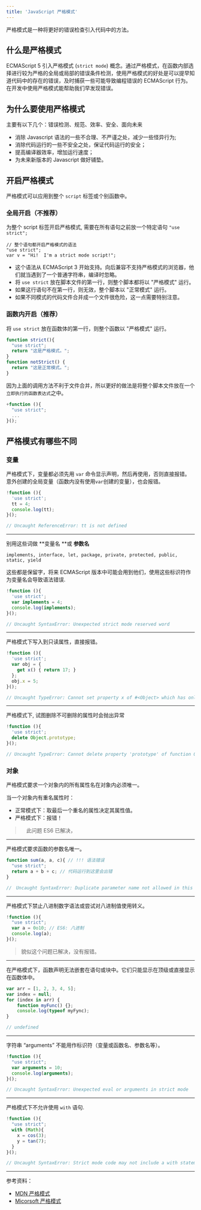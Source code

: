 ```yaml
---
title: 'JavaScript 严格模式'
---
```


严格模式是一种将更好的错误检查引入代码中的方法。

<!-- more -->

## 什么是严格模式

ECMAScript 5 引入严格模式 (`strict mode`) 概念。通过严格模式，在函数内部选择进行较为严格的全局或局部的错误条件检测，使用严格模式的好处是可以提早知道代码中的存在的错误，及时捕获一些可能导致编程错误的 ECMAScript 行为。在开发中使用严格模式能帮助我们早发现错误。

## 为什么要使用严格模式

主要有以下几个：错误检测、规范、效率、安全、面向未来

- 消除 Javascript 语法的一些不合理、不严谨之处，减少一些怪异行为;
- 消除代码运行的一些不安全之处，保证代码运行的安全；
- 提高编译器效率，增加运行速度；
- 为未来新版本的 Javascript 做好铺垫。

## 开启严格模式

严格模式可以应用到整个 `script` 标签或个别函数中。

### 全局开启（不推荐）

为整个 script 标签开启严格模式, 需要在所有语句之前放一个特定语句 `"use strict";`

```
// 整个语句都开启严格模式的语法
"use strict";
var v = "Hi!  I'm a strict mode script!";
```

- 这个语法从 ECMAScript 3 开始支持。向后兼容不支持严格模式的浏览器，他们就当遇到了一个普通字符串，编译时忽略。
- 将 `use strict` 放在脚本文件的第一行，则整个脚本都将以 "严格模式" 运行。
- 如果这行语句不在第一行，则无效，整个脚本以 "正常模式" 运行。
- 如果不同模式的代码文件合并成一个文件很危险，这一点需要特别注意。

### 函数内开启（推荐）

将 `use strict` 放在函数体的第一行，则整个函数以 "严格模式" 运行。

```javascript
function strict(){
  "use strict";
  return "这是严格模式。";
}
function notStrict() {
  return "这是正常模式。";
}
```

因为上面的调用方法不利于文件合并，所以更好的做法是将整个脚本文件放在一个`立即执行的函数表达式`之中。

```javascript
+function (){
  "use strict";
  ...
}();
```

## 严格模式有哪些不同

### 变量

严格模式下，变量都必须先用 `var` 命令显示声明，然后再使用，否则直接报错。
意外创建的全局变量（函数内没有使用`var`创建的变量），也会报错。

```javascript
!function (){
  'use strict';
  tt = 4;
  console.log(tt);
}();

// Uncaught ReferenceError: tt is not defined
```

------------



别用这些词做 **变量名 **或 **参数名**
```
implements, interface, let, package, private, protected, public, static, yield
```
这些都是保留字，将来 ECMAScript 版本中可能会用到他们，使用这些标识符作为变量名会导致语法错误.

```javascript
!function (){
  'use strict';
  var implements = 4;
  console.log(implements);
}();

// Uncaught SyntaxError: Unexpected strict mode reserved word
```

------------

严格模式下写入到只读属性，直接报错。

```javascript
!function (){
  'use strict';
  var obj = {
    get x() { return 17; }
  };
  obj.x = 5;
}();

// Uncaught TypeError: Cannot set property x of #<Object> which has only a getter
```

------------

严格模式下, 试图删除不可删除的属性时会抛出异常

```javascript
!function (){
  'use strict';
  delete Object.prototype;
}();

// Uncaught TypeError: Cannot delete property 'prototype' of function Object() { [native code] }
```

### 对象

严格模式要求一个对象内的所有属性名在对象内必须唯一。

当一个对象内有重名属性时：

- 正常模式下：取最后一个重名的属性决定其属性值。
- 严格模式下：报错！

>　此问题 ES6 已解决，

------------

严格模式要求函数的参数名唯一。

```javascript
function sum(a, a, c){ // !!! 语法错误
  "use strict";
  return a + b + c; // 代码运行到这里会出错
}

//　Uncaught SyntaxError: Duplicate parameter name not allowed in this context
```

------------

严格模式下禁止八进制数字语法或尝试对八进制值使用转义。

```javascript
!function (){
  "use strict";
  var a = 0o10; // ES6: 八进制
  console.log(a);
}();
```
> 貌似这个问题已解决，没有报错。

------------

在严格模式下，函数声明无法嵌套在语句或块中。它们只能显示在顶级或直接显示在函数体中。

```javascript
var arr = [1, 2, 3, 4, 5];
var index = null;
for (index in arr) {
    function myFunc() {};
    console.log(typeof myFync);
}

// undefined
```

------------

字符串 “arguments” 不能用作标识符（变量或函数名、参数名等）。

```javascript
!function (){
  "use strict";
  var arguments = 10;
  console.log(arguments);
}();

// Uncaught SyntaxError: Unexpected eval or arguments in strict mode
```


------------

严格模式下不允许使用 `with` 语句.

```javascript
!function (){
  "use strict";
  with (Math){
    x = cos(3);
    y = tan(7);
  }
}();

// Uncaught SyntaxError: Strict mode code may not include a with statement
```

--------------

参考资料：

- [MDN 严格模式](https://developer.mozilla.org/zh-CN/docs/Web/JavaScript/Reference/Strict_mode)
- [Micorsoft 严格模式](https://msdn.microsoft.com/zh-cn/library/br230269%28v=vs.94%29.aspx)
